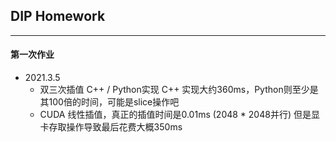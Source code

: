 ## DIP Homework
---
#### 第一次作业
- 2021.3.5
    - 双三次插值 C++ / Python实现 C++ 实现大约360ms，Python则至少是其100倍的时间，可能是slice操作吧
    - CUDA 线性插值，真正的插值时间是0.01ms (2048 * 2048并行) 但是显卡存取操作导致最后花费大概350ms